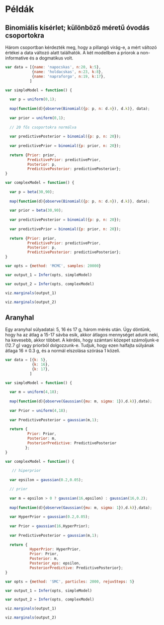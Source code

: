 # Példák 

## Binomiális kísérlet; különböző méretű óvodás csoportokra

Három csoportban kérdezték meg, hogy a pillangó virág-e, a mért változó értékei a data változó alatt találhatók. A két modellben a priorok a non-informative és a dogmatikus volt. 

````javascript
var data = [{name: 'napocskas', n:20, k:5},
            {name: 'holdacskas', n:23, k:8},
            {name: 'napraforgo', n:19, k:17},
           ]

var simpleModel = function() {
  
  var p = uniform(0,1);
  
  map(function(d){observe(Binomial({p: p, n: d.n}), d.k)}, data);
  
  var prior = uniform(0,1);
  
  // 20 fős csoportokra normálva
  
  var predictivePosterior = binomial({p: p, n: 20});
  
  var predictivePrior = binomial({p: prior, n: 20});
  
  return {Prior: prior, 
          PredictivePrior: predictivePrior, 
          Posterior: p, 
          PredictivePosterior: predictivePosterior};
}

var complexModel = function() {
  
  var p = beta(30,90);
  
  map(function(d){observe(Binomial({p: p, n: d.n}), d.k)}, data);
  
  var prior = beta(30,90);
  
  var predictivePosterior = binomial({p: p, n: 20});
  
  var predictivePrior = binomial({p: prior, n: 20});
  
  return {Prior: prior, 
          PredictivePrior: predictivePrior, 
          Posterior: p, 
          PredictivePosterior: predictivePosterior};
}

var opts = {method: 'MCMC', samples: 20000}

var output_1 = Infer(opts, simpleModel)

var output_2 = Infer(opts, complexModel)

viz.marginals(output_1)

viz.marginals(output_2)
````
## Aranyhal

Egy aranyhal súlyadatai: 5, 16 és 17 g, három mérés után. Úgy döntünk, hogy ha az átlag a 15-17 sávba esik, akkor átlagos mennységet adunk neki, ha kevesebb, akkor többet. A kérdés, hogy számtani közepet számoljunk-e (12.7 g) vagy priorból dolgozzunk-e. Tudjuk, hogy ezen halfajta súlyának átlaga 16 ± 0.3 g, és a normál elszolása szórása 1 közeli. 

````javascript
var data = [{k: 5},
            {k: 16},
            {k: 17},
           ]

var simpleModel = function() {
  
  var m = uniform(4,18);
   
  map(function(d){observe(Gaussian({mu: m, sigma: 1}),d.k)},data);
  
  var Prior = uniform(4,18);
  
  var PredictivePosterior = gaussian(m,1);
  
  return {
          Prior: Prior, 
          Posterior: m,
          PosteriorPredictive: PredictivePosterior
         };
}

var complexModel = function() {
  
   // hiperprior
  
  var epsilon = gaussian(0.2,0.05);

  // prior
  
  var m = epsilon > 0 ? gaussian(16,epsilon) : gaussian(16,0.2);
  
  map(function(d){observe(Gaussian({mu: m, sigma: 1}),d.k)},data);
  
  var HyperPrior = gaussian(0.2,0.05);
  
  var Prior = gaussian(16,HyperPrior);
  
  var PredictivePosterior = gaussian(m,1);
  
  return {
           HyperPrior: HyperPrior,
           Prior: Prior, 
           Posterior: m,
           Posterior_eps: epsilon,
           PosteriorPredictive: PredictivePosterior};
}

var opts = {method: 'SMC', particles: 2000, rejuvSteps: 5}

var output_1 = Infer(opts, simpleModel)

var output_2 = Infer(opts, complexModel)

viz.marginals(output_1)

viz.marginals(output_2)
````
